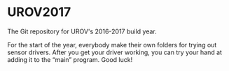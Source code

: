 # UROV2017
The Git repository for UROV's 2016-2017 build year.

For the start of the year, everybody make their own folders for trying out sensor drivers. After you get your driver working, you can try your hand at adding it to the “main” program. Good luck!
